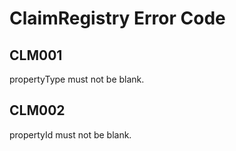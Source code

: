 # ClaimRegistry Error Code

## CLM001

propertyType must not be blank.

## CLM002

propertyId must not be blank.
